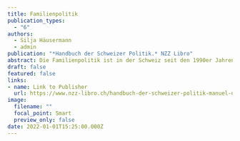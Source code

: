 ```yaml
---
title: Familienpolitik
publication_types:
  - "6"
authors:
  - Silja Häusermann
  - admin
publication: "*Handbuch der Schweizer Politik.* NZZ Libro"
abstract: Die Familienpolitik ist in der Schweiz seit den 1990er Jahren zu einem immer wichtigeren Politikbereich geworden. Die Leistungen für Familien haben sich grundlegend gewandelt. Einige Reformen wurden möglich, weil die Familienpolitik zunehmend nicht nur als Sozialpolitik, sondern auch als soziale Investitionspolitik zur Förderung von Beschäftigung und Humankapitalbildung definiert wurde. Trotz dieser Veränderungen ist die Schweizer Familienpolitik nach wie vor unterentwickelt und hinkt anderen kontinentaleuropäischen Ländern deutlich nach. Zudem ist die Nutzung der Kinderbetreuung stark nach dem Einkommen stratifiziert. Ein wichtiger Faktor, der zu der langsamen Modernisierung der Familienpolitik in der Schweiz beiträgt, ist die dezentrale Verteilung der Zuständigkeiten zwischen den verschiedenen Regierungsebenen. Zudem untergräbt die zunehmende politische Polarisierung des Parteiensystems Reformkoalitionen zwischen sozial progressiven und liberalen Kräften. Angesichts dieser Herausforderungen ist die Anpassung der Familienpolitik an die sich wandelnden gesellschaftlichen und wirtschaftlichen Bedürfnisse zu einem Prüfstein für die Reformfähigkeit des Schweizer Sozialstaates geworden.
draft: false
featured: false
links:
- name: Link to Publisher 
  url: https://www.nzz-libro.ch/handbuch-der-schweizer-politik-manuel-de-la-politique-suisse-978-3-907291-72-6
image:
  filename: ""
  focal_point: Smart
  preview_only: false
date: 2022-01-01T15:25:00.000Z
---
```

